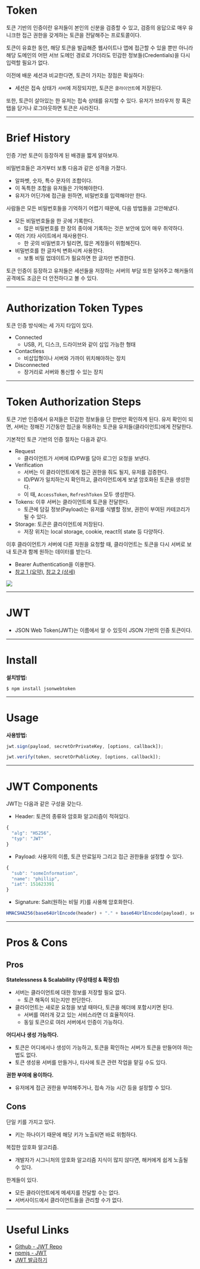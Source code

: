 # Token

토큰 기반의 인증이란 유저들이 본인의 신분을 검증할 수 있고, 검증의 응답으로 매우 유니크한 접근 권한을 갖게하는 토큰을 전달해주는 프로토콜이다.

토큰이 유효한 동안, 해당 토큰을 발급해준 웹사이트나 앱에 접근할 수 있을 뿐만 아니라 해당 도메인의 어떤 서브 도메인 경로로 가더라도 민감한 정보들(Credentials)을 다시 입력할 필요가 없다.

이전에 배운 세션과 비교한다면, 토큰이 가지는 장점은 확실하다:

- 세션은 접속 상태가 `서버`에 저장되지만, 토큰은 `클라이언트`에 저장된다.

또한, 토큰이 살아있는 한 유저는 접속 상태를 유지할 수 있다. 유저가 브라우저 창 혹은 탭을 닫거나 로그아웃하면 토큰은 사라진다.

---

# Brief History

인증 기반 토큰이 등장하게 된 배경을 짧게 알아보자.

비밀번호들은 과거부터 보통 다음과 같은 성격을 가졌다.

- 알파벳, 숫자, 특수 문자의 조합이다.
- 이 독특한 조합을 유저들은 기억해야한다.
- 유저가 어딘가에 접근을 원하면, 비밀번호를 입력해야만 한다.

사람들은 모든 비밀번호들을 기억하기 어렵기 때문에, 다음 방법들을 고안해냈다.

- 모든 비밀번호들을 한 곳에 기록한다.
  - 많은 비밀번호를 한 장의 종이에 기록하는 것은 보안에 있어 매우 취약하다.
- 여러 기타 사이트에서 재사용한다.
  - 한 곳의 비밀번호가 털리면, 많은 계정들이 위험해진다.
- 비밀번호를 한 글자씩 변화시켜 사용한다.
  - 보통 비밀 업데이트가 필요하면 한 글자만 변경한다.

토큰 인증이 등장하고 유저들은 세션들을 저장하는 서버의 부담 또한 덜어주고 해커들의 공격에도 조금은 더 안전하다고 볼 수 있다.

---

# Authorization Token Types

토큰 인증 방식에는 세 가지 타입이 있다.

- Connected
  - USB, 키, 디스크, 드라이브와 같이 삽입 가능한 형태
- Contactless
  - 비삽입형이나 서버와 가까이 위치해야하는 장치
- Disconnected
  - 장거리로 서버와 통신할 수 있는 장치

---

# Token Authorization Steps

토큰 기반 인증에서 유저들은 민감한 정보들을 단 한번만 확인하게 된다. 유저 확인이 되면, 서버는 정해진 기간동안 접근을 허용하는 토큰을 유저들(클라이언트)에게 전달한다.

기본적인 토큰 기반의 인증 절차는 다음과 같다.

- Request
  - 클라이언트가 서버에 ID/PW를 담아 로그인 요청을 보낸다.
- Verification
  - 서버는 이 클라이언트에게 접근 권한을 줘도 될지, 유저를 검증한다.
  - ID/PW가 일치하는지 확인하고, 클라이언트에게 보낼 암호화된 토큰을 생성한다.
  - 이 때, `AccessToken`, `RefreshToken` 모두 생성한다.
- Tokens: 이후 서버는 클라이언트에 토큰을 전달한다.
  - 토큰에 담길 정보(Payload)는 유저를 식별할 정보, 권한이 부여된 카테코리가 될 수 있다.
- Storage: 토큰은 클라이언트에 저장된다.
  - 저장 위치는 local storage, cookie, react의 state 등 다양하다.

이후 클라이언트가 서버에 다른 자원을 요청할 때, 클라이언트는 토큰을 다시 서버로 보내 토큰과 함께 원하는 데이터를 받는다.

- Bearer Authentication을 이용한다.
- [참고 1 (요약)](https://learning.postman.com/docs/sending-requests/authorization/#bearer-token), [참고 2 (상세)](https://tools.ietf.org/html/rfc6750)

<img src="https://www.okta.com/sites/default/files/styles/1640w_scaled/public/media/image/2020-12/TokenBasedAuthentication.png?itok=1Suc8Kgm"/>

---

# JWT

- JSON Web Token(JWT)는 이름에서 알 수 있듯이 JSON 기반의 인증 토큰이다.

---

# Install

**설치방법:**

```
$ npm install jsonwebtoken
```

---

# Usage

**사용방법:**

```js
jwt.sign(payload, secretOrPrivateKey, [options, callback]);
```

```js
jwt.verify(token, secretOrPublicKey, [options, callback]);
```

---

# JWT Components

JWT는 다음과 같은 구성을 갖는다.

- Header: 토큰의 종류와 암호화 알고리즘이 적혀있다.

```js
{
  "alg": "HS256",
  "typ": "JWT"
}
```

- Payload: 사용자의 이름, 토큰 만료일자 그리고 접근 권한들을 설정할 수 있다.

```js
{
  "sub": "someInformation",
  "name": "phillip",
  "iat": 151623391
}
```

- Signature: Salt(원하는 비밀 키)를 사용해 암호화한다.

```js
HMACSHA256(base64UrlEncode(header) + "." + base64UrlEncode(payload), secret);
```

---

# Pros & Cons

## Pros

**Statelessness & Scalability (무상태성 & 확장성)**

- 서버는 클라이언트에 대한 정보를 저장할 필요 없다.
  - 토큰 해독이 되는지만 판단한다.
- 클라이언트는 새로운 요청을 보낼 때마다, 토큰을 헤더에 포함시키면 된다.
  - 서버를 여러개 갖고 있는 서비스라면 더 효율적이다.
  - 동일 토큰으로 여러 서버에서 인증이 가능하다.

**어디서나 생성 가능하다.**

- 토큰은 어디에서나 생성이 가능하고, 토큰을 확인하는 서버가 토큰을 만들어야 하는 법도 없다.
- 토큰 생성용 서버를 만들거나, 타사에 토큰 관련 작업을 맡길 수도 있다.

**권한 부여에 용이하다.**

- 유저에게 접근 권한을 부여해주거나, 접속 가능 시간 등을 설정할 수 있다.

## Cons

단일 키를 가지고 있다.

- 키는 하나이기 때문에 해당 키가 노출되면 바로 위험하다.

복잡한 암호화 알고리즘.

- 개발자가 시그니처의 암호화 알고리즘 지식이 많지 않다면, 해커에게 쉽게 노출될 수 있다.

한계들이 있다.

- 모든 클라이언트에게 메세지를 전달할 수는 없다.
- 서버사이드에서 클라이언트들을 관리할 수가 없다.

---

# Useful Links

- [Github - JWT Repo](https://github.com/auth0/node-jsonwebtoken#usage)
- [npmjs - JWT](https://www.npmjs.com/package/jsonwebtoken)
- [JWT 발급하기](https://backend-intro.vlpt.us/4/01.html)
